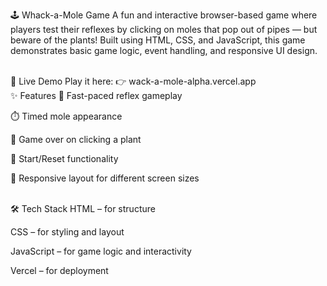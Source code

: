 🕹️ Whack-a-Mole Game
A fun and interactive browser-based game where players test their reflexes by clicking on moles that pop out of pipes — but beware of the plants! Built using HTML, CSS, and JavaScript, this game demonstrates basic game logic, event handling, and responsive UI design.

<br>
🔗 Live Demo
Play it here:
👉 wack-a-mole-alpha.vercel.app

<br>
✨ Features
🎯 Fast-paced reflex gameplay

⏱️ Timed mole appearance

🚫 Game over on clicking a plant

🔁 Start/Reset functionality

📱 Responsive layout for different screen sizes

<br>
🛠️ Tech Stack
HTML – for structure

CSS – for styling and layout

JavaScript – for game logic and interactivity

Vercel – for deployment

<br>
